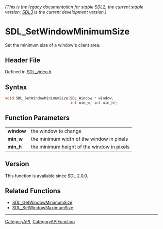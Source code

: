 ###### (This is the legacy documentation for stable SDL2, the current stable version; [SDL3](https://wiki.libsdl.org/SDL3/) is the current development version.)
# SDL_SetWindowMinimumSize

Set the minimum size of a window's client area.

## Header File

Defined in [SDL_video.h](https://github.com/libsdl-org/SDL/blob/SDL2/include/SDL_video.h)

## Syntax

```c
void SDL_SetWindowMinimumSize(SDL_Window * window,
                              int min_w, int min_h);

```

## Function Parameters

|                |                                            |
| -------------- | ------------------------------------------ |
| **window**     | the window to change                       |
| **min_w**      | the minimum width of the window in pixels  |
| **min_h**      | the minimum height of the window in pixels |

## Version

This function is available since SDL 2.0.0.

## Related Functions

* [SDL_GetWindowMinimumSize](SDL_GetWindowMinimumSize)
* [SDL_SetWindowMaximumSize](SDL_SetWindowMaximumSize)

----
[CategoryAPI](CategoryAPI), [CategoryAPIFunction](CategoryAPIFunction)


